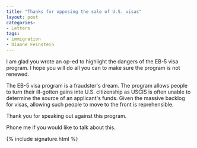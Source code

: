 ```yaml
---
title: "Thanks for opposing the sale of U.S. visas"
layout: post
categories:
- Letters
tags:
- immigration
- Dianne Feinstein
---
```


I am glad you wrote an op-ed to highlight the dangers of the EB-5 visa program. I hope you will do all you can to make sure the program is not renewed.

The EB-5 visa program is a fraudster's dream. The program allows people to turn their ill-gotten gains into U.S. citizenship as USCIS is often unable to determine the source of an applicant's funds. Given the massive backlog for visas, allowing such people to move to the front is reprehensible.

Thank you for speaking out against this program.

Phone me if you would like to talk about this.

{% include signature.html %}

